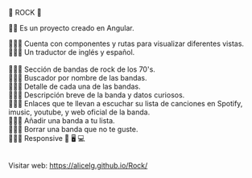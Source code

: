 🎸 ROCK 🎸 


🤟🏼 Es un proyecto creado en Angular.
   
   👩🏻‍🎤 Cuenta con componentes y rutas para visualizar diferentes vistas.
   <br>
   👩🏻‍🎤 Un traductor de inglés y español.  
   <br>
   👩🏻‍🎤 Sección de bandas de rock de los 70's. 
   <br>
   👩🏻‍🎤 Buscador por nombre de las bandas. 
   <br>
   👩🏻‍🎤 Detalle de cada una de las bandas.
   <br>
   🧑🏼‍🎤 Descripción breve de la banda y datos curiosos.
   <br>
   🧑🏼‍🎤 Enlaces que te llevan a escuchar su lista de canciones en Spotify, imusic, youtube, y web oficial de la banda.
   <br>
   🧑🏼‍🎤 Añadir una banda a tu lista.
   <br>
   🧑🏼‍🎤 Borrar una banda que no te guste.
   <br>
   🧑🏼‍🎤 Responsive 📱 🖥 💻  
   <br>
   

Visitar web: https://alicelg.github.io/Rock/ 
   





